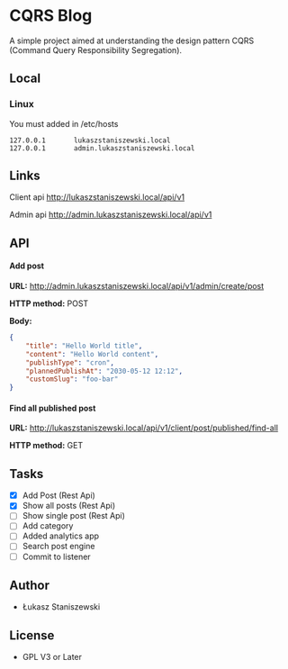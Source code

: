 # CQRS Blog

A simple project aimed at understanding the design pattern
CQRS (Command Query Responsibility Segregation).

## Local

### Linux

You must added in /etc/hosts

```
127.0.0.1       lukaszstaniszewski.local
127.0.0.1       admin.lukaszstaniszewski.local
```

## Links

Client api http://lukaszstaniszewski.local/api/v1

Admin api http://admin.lukaszstaniszewski.local/api/v1

## API

#### Add post

**URL:** http://admin.lukaszstaniszewski.local/api/v1/admin/create/post

**HTTP method:** POST

**Body:**

```json
{
	"title": "Hello World title",
	"content": "Hello World content",
	"publishType": "cron",
	"plannedPublishAt": "2030-05-12 12:12",
	"customSlug": "foo-bar"
}
```

#### Find all published post

**URL:** http://lukaszstaniszewski.local/api/v1/client/post/published/find-all

**HTTP method:** GET


## Tasks

- [x] Add Post (Rest Api)
- [x] Show all posts (Rest Api)
- [ ] Show single post (Rest Api)
- [ ] Add category
- [ ] Added analytics app
- [ ] Search post engine
- [ ] Commit to listener

## Author

* Łukasz Staniszewski

## License

* GPL V3 or Later
